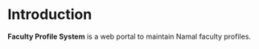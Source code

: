 Introduction
============

**Faculty Profile System** is a web portal to maintain Namal faculty profiles.

